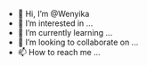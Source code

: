 - 👋 Hi, I’m @Wenyika
- 👀 I’m interested in ...
- 🌱 I’m currently learning ...
- 💞️ I’m looking to collaborate on ...
- 📫 How to reach me ...

<!---
Wenyika/Wenyika is a ✨ special ✨ repository because its `README.md` (this file) appears on your GitHub profile.
You can click the Preview link to take a look at your changes.
--->
